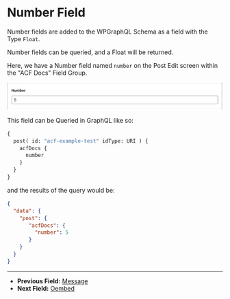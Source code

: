 # Number Field

Number fields are added to the WPGraphQL Schema as a field with the Type `Float`.

Number fields can be queried, and a Float will be returned.

Here, we have a Number field named `number` on the Post Edit screen within the "ACF Docs" Field Group.

![Number field in the Edit Post screen](../img/number-field-input.png?raw=true)

This field can be Queried in GraphQL like so:

```graphql
{
  post( id: "acf-example-test" idType: URI ) {
    acfDocs {
      number
    }
  }
}
```

and the results of the query would be:

```json
{
  "data": {
    "post": {
       "acfDocs": {
         "number": 5
       }
    }
  }
}
```

----

- **Previous Field:** [Message](./message.md)
- **Next Field:** [Oembed](./oembed.md)
